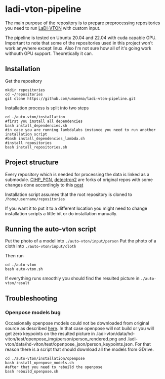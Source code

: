 # ladi-vton-pipeline
The main purpose of the repository is to prepare preprocessing repositories you need to run [LaDI-VTON](https://github.com/miccunifi/ladi-vton.git) with custom input.

The pipeline is tested on Ubuntu 20.04 and 22.04 with cuda capable GPU. Important to note that some of the repositories used in this project won't work anywhere except linux. Also I'm not sure how all of it's going work withouth GPU support. Theoretically it can.

## Installation

Get the repository
```
mkdir repositories
cd ~/repositories
git clone https://github.com/umanema/ladi-vton-pipeline.git
```
Installation process is split into two steps
```
cd ./auto-vton/installation
#first you install all dependencies
bash install_dependencies.sh
#in case you are running lambdalabs instance you need to run another installation script
#bash install_dependencies_lambda.sh
#install repositories
bash install_repositories.sh
```

## Project structure
Every repository which is needed for processing the data is linked as a submodule.
[CIHP_PGN](https://github.com/umanema/CIHP_PGN.git), [detectron2](https://github.com/umanema/detectron2.git) are forks of original repos with some changes done accordingly to this [post](https://github.com/sangyun884/HR-VITON/issues/45)

Installation script assumes that the root repository is cloned to
`/home/username/repositories`

If you want it to put it to a different location you might need to change installation scripts a little bit or do installation manually.

## Running the auto-vton script

Put the photo of a model into
`./auto-vton/input/person`
Put the photo of a cloth into 
`./auto-vton/input/cloth`

Then run 
```
cd ./auto-vton
bash auto-vton.sh
```
If everything runs smoothly you should find the resulted picture in
`./auto-vton/result`

## Troubleshooting
### Openpose models bug
Occasionally openpose models could not be downloaded from original source as described [here](https://github.com/CMU-Perceptual-Computing-Lab/openpose/issues/1602). In that case openpose will not build or you will get zero keypoints on the resulted picture in .ladi-vton/data/hd-viton/test/openpose_img/person/person_rendered.png and .ladi-vton/data/hd-viton/test/openpose_json/person_keypoints.json. For that reason there is a script that should download all the models from GDrive.
```
cd ./auto-vton/installation/openpose
bash install_openpose_models.sh
#after that you need to rebuild the openpose
bash rebuild_openpose.sh
```

